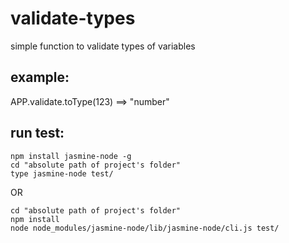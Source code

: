 # validate-types
simple function to validate types of variables
## example:
APP.validate.toType(123) ==> "number"
## run test:
```
npm install jasmine-node -g
cd "absolute path of project's folder"
type jasmine-node test/
```
OR 
```
cd "absolute path of project's folder"
npm install 
node node_modules/jasmine-node/lib/jasmine-node/cli.js test/
```
